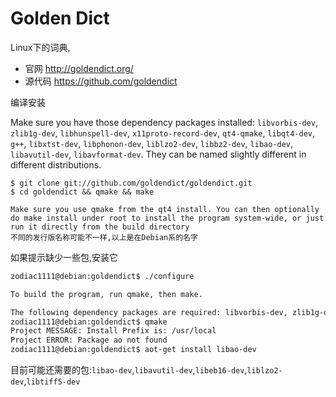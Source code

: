 # Golden Dict

Linux下的词典,

* 官网 http://goldendict.org/
* 源代码 https://github.com/goldendict

编译安装 

Make sure you have those dependency packages installed: `libvorbis-dev`, `zlib1g-dev`, `libhunspell-dev`, `x11proto-record-dev`, `qt4-qmake`, `libqt4-dev`, `g++`, `libxtst-dev`, `libphonon-dev`, `liblzo2-dev`, `libbz2-dev`, `libao-dev`, `libavutil-dev`, `libavformat-dev`. They can be named slightly different in different distributions.

```text
$ git clone git://github.com/goldendict/goldendict.git
$ cd goldendict && qmake && make

Make sure you use qmake from the qt4 install. You can then optionally do make install under root to install the program system-wide, or just run it directly from the build directory
不同的发行版名称可能不一样,以上是在Debian系的名字
```

如果提示缺少一些包,安装它
```bash
zodiac1111@debian:goldendict$ ./configure 

To build the program, run qmake, then make.

The following dependency packages are required: libvorbis-dev, zlib1g-dev, libhunspell-dev, x11proto-record-dev, qt4-qmake, libqt4-dev, g++, libxtst-dev, libphonon-dev. They can be named slightly different in different distributions.
zodiac1111@debian:goldendict$ qmake
Project MESSAGE: Install Prefix is: /usr/local
Project ERROR: Package ao not found
zodiac1111@debian:goldendict$ aot-get install libao-dev

```
目前可能还需要的包:`libao-dev`,`libavutil-dev`,`libeb16-dev`,`liblzo2-dev`,`libtiff5-dev`